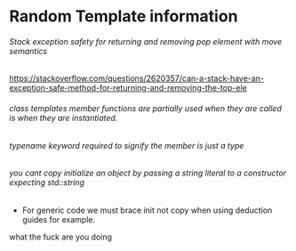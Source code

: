 # Random Template information

###### Stack exception safety for returning and removing pop element with move semantics

https://stackoverflow.com/questions/2620357/can-a-stack-have-an-exception-safe-method-for-returning-and-removing-the-top-ele

###### class templates member functions are partially used when they are called is when they are instantiated.

###### typename keyword required to signify the member is just a type

###### you cant copy initialize an object by passing a string literal to a constructor expecting std::string

- For generic code we must brace init not copy when using deduction guides for example.



what the fuck are you doing 